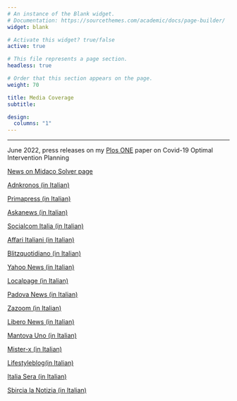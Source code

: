 ```yaml
---
# An instance of the Blank widget.
# Documentation: https://sourcethemes.com/academic/docs/page-builder/
widget: blank

# Activate this widget? true/false
active: true

# This file represents a page section.
headless: true

# Order that this section appears on the page.
weight: 70

title: Media Coverage
subtitle: 

design:
  columns: "1"
---
```

---

June 2022, press releases on my <a href="https://journals.plos.org/plosone/article?id=10.1371/journal.pone.0269830">Plos ONE</a> paper on Covid-19 Optimal Intervention Planning

<a href="http://www.midaco-solver.com/index.php/component/content/article?id=240)">News on Midaco Solver page</a>


<a href="https://www.adnkronos.com/covid-e-poi-uno-strumento-per-gestire-future-pandemie_6VVbKxSb449PPoq5j4TRfN">Adnkronos (in Italian)</a>

<a href="http://www.primapress.it/tecnologia/salute-benessere/7-tech/salutebenessere/emergenza-pandemica-una-ricerca-italiana-stabilisce-i-modelli-d-intervento-per-contenere-la-diffusione.html">Primapress (in Italian)</a>

<a href="
http://maeci.askanews.it/nT/index.php?u=586&c=5191&t=20220613">Askanews (in Italian)</a>


<a href="https://socialcomitalia.com/magazine/framework-per-lottimizzazione-della-logistica-vaccinale-in-situazioni-di-emergenza-pandemica/">Socialcom Italia (in Italian)</a>

<a href="https://www.affaritaliani.it/roma/gestire-le-pandemie-ora-si-puo-lo-strumento-per-ottimizzare-gli-interventi-801431.html">Affari Italiani (in Italian)</a>

<a href="https://www.blitzquotidiano.it/salute/pubblicato-il-primo-articolo-scientifico-su-un-framework-per-lottimizzazione-della-logistica-vaccinale-3476797/
">Blitzquotidiano (in Italian)</a>

<a href="https://it.notizie.yahoo.com/covid-e-poi-uno-strumento-122001272.html">Yahoo News (in Italian)</a>

<a href="https://www.localpage.eu/2022/06/16/covid-e-poi-uno-strumento-per-gestire-future-pandemie/">Localpage (in Italian)</a>

<a href="http://www.padovanews.it/2022/06/16/covid-e-poi-uno-strumento-per-gestire-future-pandemie/">Padova News (in Italian)</a>

<a href="https://www.zazoom.it/2022-06-16/covid-e-poi-uno-strumento-per-gestire-future-pandemie/11081482/">Zazoom (in Italian)</a>

<a href="https://247.libero.it/focus/57306753/41819/emergenza-pandemica-una-ricerca-italiana-stabilisce-i-modelli-d-intervento-per-contenere-la-diffusione/">Libero News (in Italian)</a>


<a href="https://mantovauno.it/salute/covid-e-poi-uno-strumento-per-gestire-future-pandemie/">Mantova Uno (in Italian)</a>

<a href="https://www.mister-x.it/notizie/dettaglio.php?id=32775726&title=pubblicato-il-primo-articolo-scientifico-su-un-framework-per-l%E2%80%99ottimizzazione-della-logistica-vaccinale">Mister-x (in Italian)</a>

<a href="https://www.lifestyleblog.it/blog/2022/06/covid-e-poi-uno-strumento-per-gestire-future-pandemie/">Lifestyleblog(in Italian)</a>

<a href="https://www.italiasera.it/covid-e-poi-uno-strumento-per-gestire-future-pandemie/">Italia Sera (in Italian)</a>

<a href="https://www.sbircialanotizia.it/covid-e-poi-uno-strumento-per-gestire-future-pandemie/">Sbircia la Notizia (in Italian)</a>









